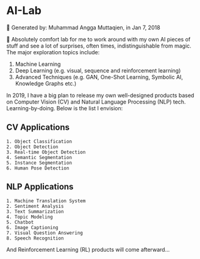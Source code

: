 # AI-Lab 
📁 Generated by: Muhammad Angga Muttaqien, in Jan 7, 2018

🔬 Absolutely comfort lab for me to work around with my own AI pieces of stuff and see a lot of surprises, often times, indistinguishable from magic. The major exploration topics include:

1. Machine Learning
2. Deep Learning (e.g. visual, sequence and reinforcement learning)
3. Advanced Techniques (e.g. GAN, One-Shot Learning, Symbolic AI, Knowledge Graphs etc.)

In 2019, I have a big plan to release my own well-designed products based on Computer Vision (CV) and Natural Language Processing (NLP) tech. Learning-by-doing. Below is the list I envision:


## CV Applications
```text
1. Object Classification
2. Object Detection
3. Real-time Object Detection
4. Semantic Segmentation
5. Instance Segmentation
6. Human Pose Detection
```

## NLP Applications
```text
1. Machine Translation System
2. Sentiment Analysis
3. Text Summarization
4. Topic Modeling
5. Chatbot
6. Image Captioning
7. Visual Question Answering
8. Speech Recognition
```

And Reinforcement Learning (RL) products will come afterward...
